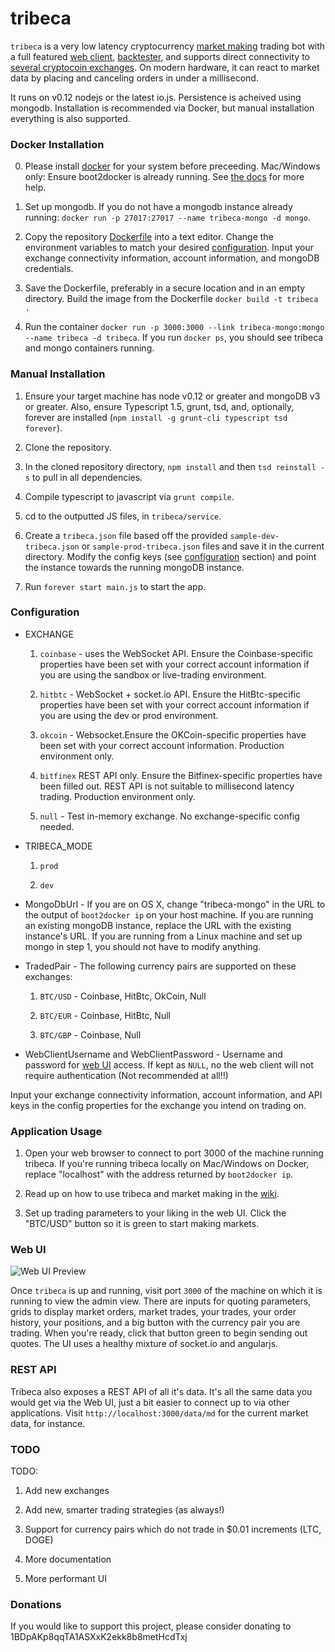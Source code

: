 # tribeca

`tribeca` is a very low latency cryptocurrency [market making](https://github.com/michaelgrosner/tribeca/wiki#what-is-market-making) trading bot with a full featured [web client](https://github.com/michaelgrosner/tribeca#web-ui), [backtester](https://github.com/michaelgrosner/tribeca/wiki#how-can-i-test-new-trading-strategies), and supports direct connectivity to [several cryptocoin exchanges](https://github.com/michaelgrosner/tribeca#configuration). On modern hardware, it can react to market data by placing and canceling orders in under a millisecond. 

It runs on v0.12 nodejs or the latest io.js. Persistence is acheived using mongodb. Installation is recommended via Docker, but manual installation everything is also supported.

### Docker Installation

0) Please install [docker](https://www.docker.com/) for your system before preceeding. Mac/Windows only: Ensure boot2docker is already running. See [the docs](https://docs.docker.com/installation/mac/) for more help.

1) Set up mongodb. If you do not have a mongodb instance already running: `docker run -p 27017:27017 --name tribeca-mongo -d mongo`.

2) Copy the repository [Dockerfile](https://raw.githubusercontent.com/michaelgrosner/tribeca/master/Dockerfile) into a text editor. Change the environment variables to match your desired [configuration](https://github.com/michaelgrosner/tribeca#configuration). Input your exchange connectivity information, account information, and mongoDB credentials.

3) Save the Dockerfile, preferably in a secure location and in an empty directory. Build the image from the Dockerfile `docker build -t tribeca .`

4) Run the container `docker run -p 3000:3000 --link tribeca-mongo:mongo --name tribeca -d tribeca`. If you run `docker ps`, you should see tribeca and mongo containers running.

### Manual Installation

1) Ensure your target machine has node v0.12 or greater and mongoDB v3 or greater. Also, ensure Typescript 1.5, grunt, tsd, and, optionally, forever are installed (`npm install -g grunt-cli typescript tsd forever`).

2) Clone the repository.

3) In the cloned repository directory, `npm install` and then `tsd reinstall -s` to pull in all dependencies.

4) Compile typescript to javascript via `grunt compile`.

5) cd to the outputted JS files, in `tribeca/service`. 

6) Create a `tribeca.json` file based off the provided `sample-dev-tribeca.json` or `sample-prod-tribeca.json` files and save it in the current directory. Modify the config keys (see [configuration](https://github.com/michaelgrosner/tribeca#configuration) section) and point the instance towards the running mongoDB instance.

7) Run `forever start main.js` to start the app.

### Configuration

  * EXCHANGE
  
    1) `coinbase` - uses the WebSocket API. Ensure the Coinbase-specific properties have been set with your correct account information if you are using the sandbox or live-trading environment.
    
    2) `hitbtc` - WebSocket + socket.io API. Ensure the HitBtc-specific properties have been set with your correct account information if you are using the dev or prod environment.
    
    3) `okcoin` - Websocket.Ensure the OKCoin-specific properties have been set with your correct account information. Production environment only.
    
    4) `bitfinex` REST API only. Ensure the Bitfinex-specific properties have been filled out. REST API is not suitable to millisecond latency trading. Production environment only.
    
    4) `null` - Test in-memory exchange. No exchange-specific config needed.
    
  * TRIBECA_MODE
  
    1) `prod`
    
    2) `dev`
    
  * MongoDbUrl - If you are on OS X, change "tribeca-mongo" in the URL to the output of `boot2docker ip` on your host machine. If you are running an existing mongoDB instance, replace the URL with the existing instance's URL. If you are running from a Linux machine and set up mongo in step 1, you should not have to modify anything.
  
  * TradedPair - The following currency pairs are supported on these exchanges:
  
    1) `BTC/USD` - Coinbase, HitBtc, OkCoin, Null
    
    2) `BTC/EUR` - Coinbase, HitBtc, Null
    
    3) `BTC/GBP` - Coinbase, Null
    
  * WebClientUsername and WebClientPassword - Username and password for [web UI](https://github.com/michaelgrosner/tribeca#web-ui) access. If kept as `NULL`, no the web client will not require authentication (Not recommended at all!!)

Input your exchange connectivity information, account information, and API keys in the config properties for the exchange you intend on trading on.

### Application Usage

1) Open your web browser to connect to port 3000 of the machine running tribeca. If you're running tribeca locally on Mac/Windows on Docker, replace "localhost" with the address returned by `boot2docker ip`.

2) Read up on how to use tribeca and market making in the [wiki](https://github.com/michaelgrosner/tribeca/wiki).

3) Set up trading parameters to your liking in the web UI. Click the "BTC/USD" button so it is green to start making markets.

### Web UI

![Web UI Preview](http://i.imgur.com/FY4hhp2.png)

Once `tribeca` is up and running, visit port `3000` of the machine on which it is running to view the admin view. There are inputs for quoting parameters, grids to display market orders, market trades, your trades, your order history, your positions, and a big button with the currency pair you are trading. When you're ready, click that button green to begin sending out quotes. The UI uses a healthy mixture of socket.io and angularjs.

### REST API

Tribeca also exposes a REST API of all it's data. It's all the same data you would get via the Web UI, just a bit easier to connect up to via other applications. Visit `http://localhost:3000/data/md` for the current market data, for instance.

### TODO

TODO:

1) Add new exchanges

2) Add new, smarter trading strategies (as always!)

3) Support for currency pairs which do not trade in $0.01 increments (LTC, DOGE)

4) More documentation

5) More performant UI

### Donations

If you would like to support this project, please consider donating to 1BDpAKp8qqTA1ASXxK2ekk8b8metHcdTxj
